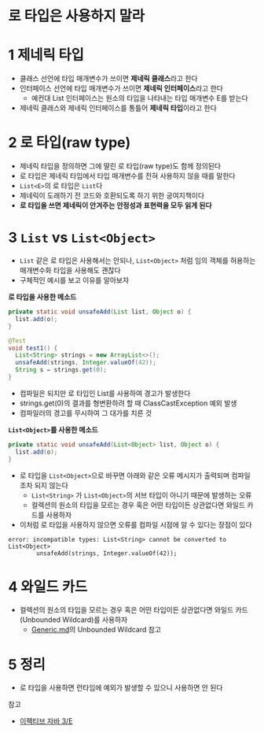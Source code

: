 # 로 타입은 사용하지 말라



# 1 제네릭 타입

* 클래스 선언에 타입 매개변수가 쓰이면 **제네릭 클래스**라고 한다
* 인터페이스 선언에 타입 매개변수가 쓰이면 **제네릭 인터페이스**라고 한다
  * 예컨대 List 인터페이스는 원소의 타입을 나타내는 타입 매개변수 E를 받는다
* 제네릭 클래스와 제네릭 인터페이스를 통틀어 **제네릭 타입**이라고 한다



# 2 로 타입(raw type)

* 제네릭 타입을 정의하면 그에 딸린 로 타입(raw type)도 함께 정의된다
* 로 타입은 제네릭 타입에서 타입 매개변수를 전혀 사용하지 않을 때를 말한다
* `List<E>`의 로 타입은 `List`다
* 제네릭이 도래하기 전 코드와 호환되도록 하기 위한 궁여지책이다
* **로 타입을 쓰면 제네릭이 안겨주는 안정성과 표현력을 모두 읽게 된다**



# 3 `List` vs `List<Object>`

* `List` 같은 로 타입은 사용해서는 안되나, `List<Object>` 처럼 임의 객체를 허용하는 매개변수화 타입을 사용해도 괜찮다
* 구체적인 예시를 보고 이유를 알아보자



**로 타입을 사용한 메소드**

```java
private static void unsafeAdd(List list, Object o) {
  list.add(o);
}
```

```java
@Test
void test1() {
  List<String> strings = new ArrayList<>();
  unsafeAdd(strings, Integer.valueOf(42));
  String s = strings.get(0);
}
```

* 컴파일은 되지만 로 타입인 List를 사용하여 경고가 발생한다
* strings.get(0)의 결과를 형변환하려 할 때 ClassCastException 예외 발생
* 컴파일러의 경고를 무시하여 그 대가를 치른 것



**`List<Object>`를 사용한 메소드**

```java
private static void unsafeAdd(List<Object> list, Object o) {
  list.add(o);
}
```

* 로 타입을 `List<Object>`으로 바꾸면 아래와 같은 오류 메시지가 출력되며 컴파일조차 되지 않는다
  * `List<String>` 가 `List<Object>`의 서브 타입이 아니기 때문에 발생하는 오류
  * 컬렉션의 원소의 타입을 모르는 경우 혹은 어떤 타입이든 상관없다면 와일드 카드를 사용하자
* 이처럼 로 타입을 사용하지 않으면 오류를 컴파일 시점에 알 수 있다는 장점이 있다

```
error: incompatible types: List<String> cannot be converted to List<Object>
        unsafeAdd(strings, Integer.valueOf(42));
```



# 4 와일드 카드

* 컬렉션의 원소의 타입을 모르는 경우 혹은 어떤 타입이든 상관없다면 와일드 카드(Unbounded Wildcard)를 사용하자
  * [Generic.md](../../../Generic/Generic.md)의 Unbounded Wildcard 참고



# 5 정리

* 로 타입을 사용하면 런타임에 예외가 발생할 수 있으니 사용하면 안 된다



참고

* [이펙티브 자바 3/E](http://www.kyobobook.co.kr/product/detailViewKor.laf?mallGb=KOR&ejkGb=KOR&barcode=9788966262281)